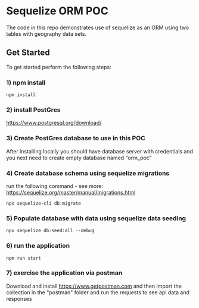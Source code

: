 # Sequelize ORM POC

The code in this repo demonstrates use of sequelize as an ORM using two tables with geography data sets.

## Get Started

To get started perform the following steps:

### 1) npm install

```npm install```

### 2) install PostGres 

https://www.postgresql.org/download/

### 3) Create PostGres database to use in this POC

After installing locally you should have database server with credentials and you next need to create empty database named "orm_poc"

### 4) Create database schema using sequelize migrations

run the following command - see more: https://sequelize.org/master/manual/migrations.html

```npx sequelize-cli db:migrate```

### 5) Populate database with data using sequelize data seeding

```npx sequelize db:seed:all --debug```

### 6) run the application

```npm run start```

### 7) exercise the application via postman

Download and install https://www.getpostman.com and then import the collection in the "postman" folder and run the requests to see api data and responses